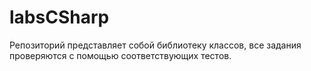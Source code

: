 # labsCSharp

Репозиторий представляет собой библиотеку классов, все задания проверяются с помощью соответствующих тестов.
